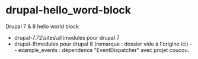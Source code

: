 # drupal-hello_word-block
Drupal 7 &amp; 8 hello world block

- drupal-7.72\sites\all\modules pour drupal 7
- drupal-8\modules pour drupal 8 (remarque : dossier vide à l'origine ici)
-- example_events : dépendence "EventDispatcher" avec projet coucou.
